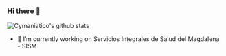 ### Hi there 👋
![Cymaniatico's github stats](https://github-readme-stats.vercel.app/api?username=cymaniatico&count_private=true&show_icons=true&theme=radical&include_all_commits=true&hide=contribs)


- 🔭 I’m currently working on Servicios Integrales de Salud del Magdalena - SISM


<!--
**cymaniatico/cymaniatico** is a ✨ _special_ ✨ repository because its `README.md` (this file) appears on your GitHub profile.

Here are some ideas to get you started:

- 🔭 I’m currently working on ...
- 🌱 I’m currently learning ...
- 👯 I’m looking to collaborate on ...
- 🤔 I’m looking for help with ...
- 💬 Ask me about ...
- 📫 How to reach me: ...
- 😄 Pronouns: ...
- ⚡ Fun fact: ...
-->
